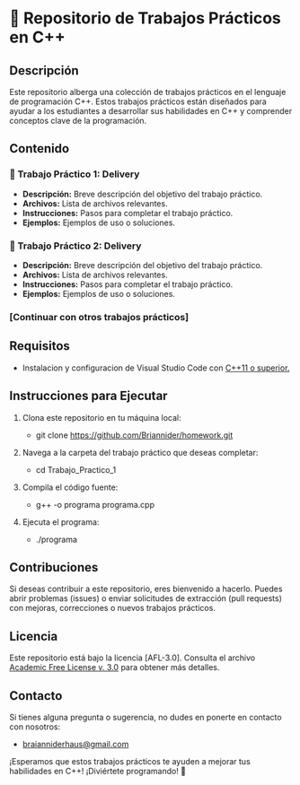 # 📂 Repositorio de Trabajos Prácticos en C++ 

## Descripción
Este repositorio alberga una colección de trabajos prácticos en el lenguaje de programación C++. Estos trabajos prácticos están diseñados para ayudar a los estudiantes a desarrollar sus habilidades en C++ y comprender conceptos clave de la programación.

## Contenido

### 📝 Trabajo Práctico 1: Delivery 
- **Descripción:** Breve descripción del objetivo del trabajo práctico.
- **Archivos:** Lista de archivos relevantes.
- **Instrucciones:** Pasos para completar el trabajo práctico.
- **Ejemplos:** Ejemplos de uso o soluciones.

### 📝 Trabajo Práctico 2: Delivery
- **Descripción:** Breve descripción del objetivo del trabajo práctico.
- **Archivos:** Lista de archivos relevantes.
- **Instrucciones:** Pasos para completar el trabajo práctico.
- **Ejemplos:** Ejemplos de uso o soluciones.

### [Continuar con otros trabajos prácticos]

## Requisitos
-  Instalacion y configuracion de Visual Studio Code con [C++11 o superior.](https://code.visualstudio.com/docs/cpp/config-mingw)


## Instrucciones para Ejecutar
1. Clona este repositorio en tu máquina local:
    - git clone https://github.com/Briannider/homework.git

2. Navega a la carpeta del trabajo práctico que deseas completar:
    - cd Trabajo_Practico_1

3. Compila el código fuente:
    - g++ -o programa programa.cpp
    
4. Ejecuta el programa:
    - ./programa

## Contribuciones
Si deseas contribuir a este repositorio, eres bienvenido a hacerlo. Puedes abrir problemas (issues) o enviar solicitudes de extracción (pull requests) con mejoras, correcciones o nuevos trabajos prácticos.

## Licencia
Este repositorio está bajo la licencia [AFL-3.0]. Consulta el archivo [Academic Free License v. 3.0](LICENSE.md) para obtener más detalles.

## Contacto
Si tienes alguna pregunta o sugerencia, no dudes en ponerte en contacto con nosotros:
- braianniderhaus@gmail.com

¡Esperamos que estos trabajos prácticos te ayuden a mejorar tus habilidades en C++! ¡Diviértete programando! 🚀


